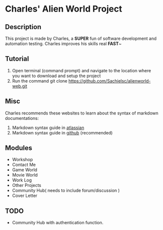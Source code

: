 # Charles' Alien World Project

## Description
This project is made by Charles, a **SUPER** fun of software development and automation testing.
Charles improves his skills real **FAST**~

## Tutorial
1. Open terminal (command prompt) and navigate to the location where you want to download and setup the project
2. Run the command git clone https://github.com/Sachielsc/alienworld-web.git

## Misc
Charles recommends these websites to learn about the syntax of markdown documentations:
1. Markdown syntax guide in [atlassian](https://confluence.atlassian.com/bitbucketserver/markdown-syntax-guide-776639995.html)
2. Markdown syntax guide in [github](https://guides.github.com/features/mastering-markdown/#examples) (recommended)

## Modules

* Workshop
* Contact Me
* Game World
* Movie World
* Work Log
* Other Projects
* Community Hub( needs to include forum/discussion )
* Cover Letter

## TODO
* Community Hub with authentication function.